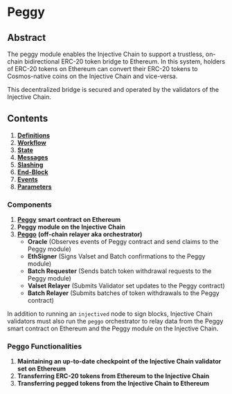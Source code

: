 # Peggy

## Abstract

The peggy module enables the Injective Chain to support a trustless, on-chain bidirectional ERC-20 token bridge to Ethereum. In this system, holders of ERC-20 tokens on Ethereum can convert their ERC-20 tokens to Cosmos-native coins on the Injective Chain and vice-versa.

This decentralized bridge is secured and operated by the validators of the Injective Chain.

## Contents

1. [**Definitions**](01\_definitions.md)
2. [**Workflow**](02\_workflow.md)
3. [**State**](03\_state.md)
4. [**Messages**](04\_messages.md)
5. [**Slashing**](05\_slashing.md)
6. [**End-Block**](06\_end\_block.md)
7. [**Events**](07\_events.md)
8. [**Parameters**](08\_params.md)

### Components

1. [**Peggy**](https://etherscan.io/address/0xF955C57f9EA9Dc8781965FEaE0b6A2acE2BAD6f3) **smart contract on Ethereum**
2. **Peggy module on the Injective Chain**
3. [**Peggo**](https://github.com/InjectiveLabs/peggo) **(off-chain relayer aka orchestrator)**
   * **Oracle** (Observes events of Peggy contract and send claims to the Peggy module)
   * **EthSigner** (Signs Valset and Batch confirmations to the Peggy module)
   * **Batch Requester** (Sends batch token withdrawal requests to the Peggy module)
   * **Valset Relayer** (Submits Validator set updates to the Peggy contract)
   * **Batch Relayer** (Submits batches of token withdrawals to the Peggy contract)

In addition to running an `injectived` node to sign blocks, Injective Chain validators must also run the `peggo` orchestrator to relay data from the Peggy smart contract on Ethereum and the Peggy module on the Injective Chain.

### Peggo Functionalities

1. **Maintaining an up-to-date checkpoint of the Injective Chain validator set on Ethereum**
2. **Transferring ERC-20 tokens from Ethereum to the Injective Chain**
3. **Transferring pegged tokens from the Injective Chain to Ethereum**
